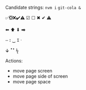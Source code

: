 
Candidate strings:
`nvm i`
`git-cola &`

✅❎❌✔️⚠️
☑ ☐  ✖ ✔ ⚠

⬅ ⬆ ⬇ ⮕

ⵧ ꓽ ‿ ೱ ᐧ

ↆ ꜛꜜ
ϟ



Actions:
- move page screen
- move page side of screen
- move page space

